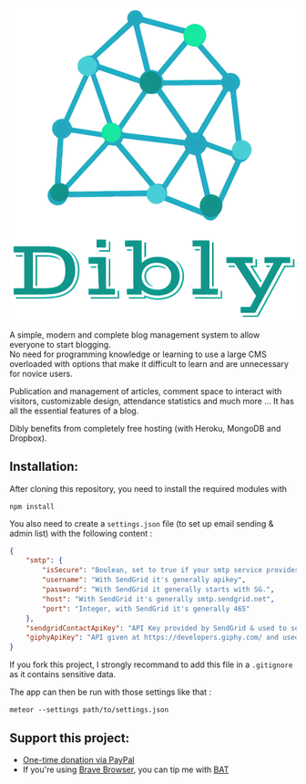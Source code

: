 ![Dibly logo](https://github.com/RezaRahemtola/Dibly/raw/master/public/dibly.png "Dibly")

A simple, modern and complete blog management system to allow everyone to start blogging.  
No need for programming knowledge or learning to use a large CMS overloaded with options that make it difficult to learn and are unnecessary for novice users.

Publication and management of articles, comment space to interact with visitors, customizable design, attendance statistics and much more ...
It has all the essential features of a blog.

Dibly benefits from completely free hosting (with Heroku, MongoDB and Dropbox).

## Installation:

After cloning this repository, you need to install the required modules with
```
npm install
```

You also need to create a `settings.json` file (to set up email sending & admin list) with the following content :
```json
{
    "smtp": {
        "isSecure": "Boolean, set to true if your smtp service provides a secure connexion (https), else (http) set to false",
        "username": "With SendGrid it's generally apikey",
        "password": "With SendGrid it generally starts with SG.",
        "host": "With SendGrid it's generally smtp.sendgrid.net",
        "port": "Integer, with SendGrid it's generally 465"
    },
    "sendgridContactApiKey": "API Key provided by SendGrid & used to send contact emails (you can use the same that in smtp if you want)",
    "giphyApiKey": "API given at https://developers.giphy.com/ and used to allow GIF in articles"
}
```

If you fork this project, I strongly recommand to add this file in a `.gitignore` as it contains sensitive data.

The app can then be run with those settings like that :
```
meteor --settings path/to/settings.json
```

## Support this project:

- [One-time donation via PayPal](https://paypal.me/RezaRahemtola)
- If you're using [Brave Browser](https://brave.com/rez051), you can tip me with [BAT](https://basicattentiontoken.org/)

